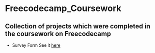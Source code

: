# Freecodecamp_Coursework

## Collection of projects which were completed in the coursework on Freecodecamp

- Survey Form
  See it [here](https://adyashapadhy.github.io/Freecodecamp_Coursework/surveyForm/)
